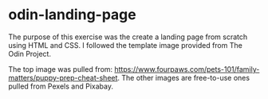 # odin-landing-page

The purpose of this exercise was the create a landing page from scratch using HTML and CSS. I followed the template image provided from The Odin Project.

The top image was pulled from: https://www.fourpaws.com/pets-101/family-matters/puppy-prep-cheat-sheet. The other images are free-to-use ones pulled from Pexels and Pixabay.